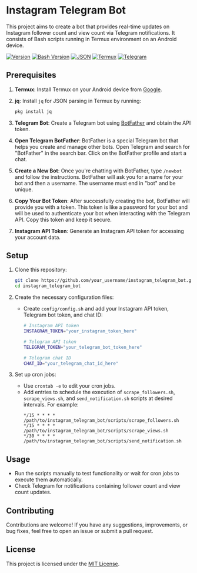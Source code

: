 # Instagram Telegram Bot

This project aims to create a bot that provides real-time updates on Instagram follower count and view count via Telegram notifications. It consists of Bash scripts running in Termux environment on an Android device.

[![Version](https://img.shields.io/badge/Version-v1.0-red.svg)](https://github.com/craftingeagle/instagram_telegram_bot)
[![Bash Version](https://img.shields.io/badge/Bash-v5.1.0-green.svg)](https://www.gnu.org/software/bash/)
[![JSON](https://img.shields.io/badge/json-v1.7.1-green?logo=json)](https://stedolan.github.io/jq/download/)
[![Termux](https://img.shields.io/badge/Termux-v0.117-1e1f25?style=flat&logo=Termux&logoColor=ffffff)](https://termux.com/)
[![Telegram](https://img.shields.io/badge/Telegram-v8.5.3-2ca5e0?style=flat&logo=Telegram&logoColor=ffffff)](https://telegram.org/)

## Prerequisites

1. **Termux**: Install Termux on your Android device from [Google](https://f-droid.org/en/packages/com.termux/?id=com.termux&hl=en&gl=US).

2. **jq**: Install `jq` for JSON parsing in Termux by running:
    ```bash
    pkg install jq
    ```

3. **Telegram Bot**: Create a Telegram bot using [BotFather](https://core.telegram.org/bots#botfather) and obtain the API token.

4. **Open Telegram BotFather**: BotFather is a special Telegram bot that helps you create and manage other bots. Open Telegram and search for "BotFather" in the search bar. Click on the BotFather profile and start a chat.

5. **Create a New Bot**: Once you're chatting with BotFather, type `/newbot` and follow the instructions. BotFather will ask you for a name for your bot and then a username. The username must end in "bot" and be unique.

6. **Copy Your Bot Token**: After successfully creating the bot, BotFather will provide you with a token. This token is like a password for your bot and will be used to authenticate your bot when interacting with the Telegram API. Copy this token and keep it secure.

7. **Instagram API Token**: Generate an Instagram API token for accessing your account data.

## Setup

1. Clone this repository:
    ```bash
    git clone https://github.com/your_username/instagram_telegram_bot.git
    cd instagram_telegram_bot
    ```

2. Create the necessary configuration files:
    - Create `config/config.sh` and add your Instagram API token, Telegram bot token, and chat ID:
        ```bash
        # Instagram API token
        INSTAGRAM_TOKEN="your_instagram_token_here"

        # Telegram API token
        TELEGRAM_TOKEN="your_telegram_bot_token_here"

        # Telegram chat ID
        CHAT_ID="your_telegram_chat_id_here"
        ```

3. Set up cron jobs:
    - Use `crontab -e` to edit your cron jobs.
    - Add entries to schedule the execution of `scrape_followers.sh`, `scrape_views.sh`, and `send_notification.sh` scripts at desired intervals. For example:
        ```cron
        */15 * * * * /path/to/instagram_telegram_bot/scripts/scrape_followers.sh
        */15 * * * * /path/to/instagram_telegram_bot/scripts/scrape_views.sh
        */30 * * * * /path/to/instagram_telegram_bot/scripts/send_notification.sh
        ```

## Usage

- Run the scripts manually to test functionality or wait for cron jobs to execute them automatically.
- Check Telegram for notifications containing follower count and view count updates.

## Contributing

Contributions are welcome! If you have any suggestions, improvements, or bug fixes, feel free to open an issue or submit a pull request.

## License

This project is licensed under the [MIT License](LICENSE).
